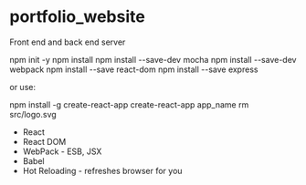 # portfolio_website
Front end and back end server


npm init -y
npm install
npm install --save-dev mocha
npm install --save-dev webpack
npm install --save react-dom
npm install --save express


or use:

npm install -g create-react-app
create-react-app app_name
rm src/logo.svg

* React
* React DOM
* WebPack - ESB, JSX
* Babel
* Hot Reloading - refreshes browser for you
